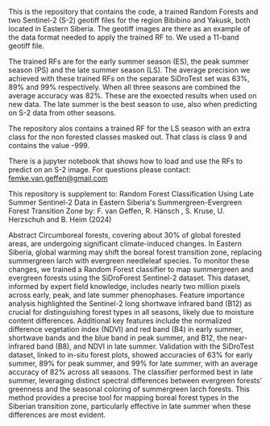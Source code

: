 
This is the repository that contains the code, a trained Random Forests and two Sentinel-2 (S-2) geotiff files for the region Bibibino and Yakusk, both located in Eastern Siberia. 
The geotiff images are there as an example of the data format needed to apply the trained RF to. We used a 11-band geotiff file.

The trained RFs are for the early summer season (ES), the peak summer season (PS) and the late summer season (LS). The average precision we achieved with these trained RFs on the separate SiDroTest set was 63%, 89% and 99% respectively. When all three seasons are combined the average accuracy was 82%. These are the exoected results when used on new data. The late summer is the best season to use, also when predicting on S-2 data from other seasons. 

The repository alos contains a trained RF for the LS season with an extra class for the non forested classes masked out. That class is class 9 and contains the value -999. 

There is a jupyter notebook that shows how to load and use the RFs to predict on an S-2 image. For questions please contact: femke.van.geffen@gmail.com

This repository is supplement to:
Random Forest Classification Using Late Summer Sentinel-2 Data in Eastern Siberia's Summergreen-Evergreen Forest Transition Zone by: 
F. van Geffen, R. Hänsch , S. Kruse, U. Herzschuh and B. Heim (2024)


Abstract
Circumboreal forests, covering about 30% of global forested areas, are undergoing significant climate-induced changes. In Eastern Siberia, global warming may shift the boreal forest transition zone, replacing summergreen larch with evergreen needleleaf species. To monitor these changes, we trained a Random Forest classifier to map summergreen and evergreen forests using the SiDroForest Sentinel-2 dataset. This dataset, informed by expert field knowledge, includes nearly two million pixels across early, peak, and late summer phenophases.
Feature importance analysis highlighted the Sentinel-2 long shortwave infrared band (B12) as crucial for distinguishing forest types in all seasons, likely due to moisture content differences. Additional key features include the normalized difference vegetation index (NDVI) and red band (B4) in early summer, shortwave bands and the blue band in peak summer, and B12, the near-infrared band (B8), and NDVI in late summer.
Validation with the SiDroTest dataset, linked to in-situ forest plots, showed accuracies of 63% for early summer, 89% for peak summer, and 99% for late summer, with an average accuracy of 82% across all seasons. The classifier performed best in late summer, leveraging distinct spectral differences between evergreen forests' greenness and the seasonal coloring of summergreen larch forests. This method provides a precise tool for mapping boreal forest types in the Siberian transition zone, particularly effective in late summer when these differences are most evident.

